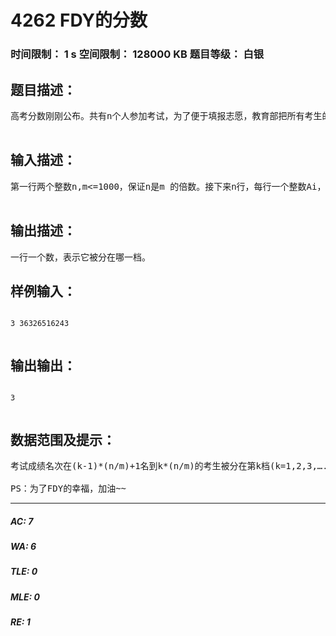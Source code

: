 # 4262 FDY的分数   
### 时间限制： 1 s     空间限制： 128000 KB     题目等级： 白银  
## 题目描述：  

<pre>
高考分数刚刚公布。共有n个人参加考试，为了便于填报志愿，教育部把所有考生的成绩平均分为m档。保证n是m的倍数。考试成绩名次在(k-1)*(n/m)+1名到k*(n/m)的考生被分在第k档(k=1,2,3,….m)。并列第i名的所有考生都算在第i名。小y刚参加完高考，迫切想知道自己被分在第几档。  

</pre>
  
  
## 输入描述：  

<pre>
第一行两个整数n,m<=1000，保证n是m 的倍数。接下来n行，每行一个整数Ai，表示第i个考生的成绩。最后一行，一个整数x,1<=x<=n，表示询问第i个考生被分在哪一档。  

</pre>
  
  
## 输出描述：  

<pre>
一行一个数，表示它被分在哪一档。
</pre>
  
  
## 样例输入：  

<pre><code>
3 36326516243  

</code></pre>
  
  
## 输出输出：  

<pre><code>
3  

</code></pre>
  
  
## 数据范围及提示：  

<pre>
考试成绩名次在(k-1)*(n/m)+1名到k*(n/m)的考生被分在第k档(k=1,2,3,….m)。  
  
PS：为了FDY的幸福，加油~~
</pre>
  
  
***  

##### AC: 7  
##### WA: 6  
##### TLE: 0  
##### MLE: 0  
##### RE: 1  
